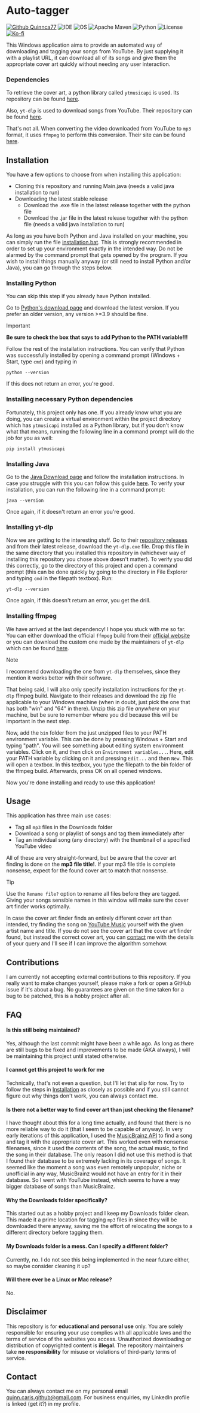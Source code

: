# Auto-tagger 
[![Github Quinnca77](https://img.shields.io/badge/Github-Quinnca77-black?logo=github)](https://github.com/Quinnca77)
![IDE](https://img.shields.io/badge/IDE-IntelliJ-blue?logo=intellijidea)
![OS](https://img.shields.io/badge/OS-Windows-blue)
![Apache Maven](https://img.shields.io/badge/Apache_Maven-red?logo=apachemaven)
![Python](https://img.shields.io/badge/Python-v3.9-blue?logo=python)
![License](https://img.shields.io/badge/License-GPL--3.0-yellow)
[![Ko-fi](https://img.shields.io/badge/Ko--Fi-Buy_me_a_coffee-ff5f5f?logo=ko-fi&style=for-the-badgeKofi)](https://ko-fi.com/quinnca77)

This Windows application aims to provide an automated way of downloading and tagging your songs from YouTube. By just supplying it with a playlist URL, it can download all of its songs
and give them the appropriate cover art quickly without needing any user interaction.

### Dependencies
To retrieve the cover art, a python library called `ytmusicapi` is used. Its repository can be found [here](https://github.com/sigma67/ytmusicapi). 

Also, `yt-dlp` is used to download songs from YouTube. Their repository can be found [here](https://github.com/yt-dlp/yt-dlp). 

That's not all. When converting the video downloaded from YouTube to `mp3` format, it uses `ffmpeg` to perform this conversion. Their site can be found [here](https://www.ffmpeg.org/).

## Installation
You have a few options to choose from when installing this application:
- Cloning this repository and running Main.java (needs a valid java installation to run)
- Downloading the latest stable release
  - Download the .exe file in the latest release together with the python file
  - Download the .jar file in the latest release together with the python file (needs a valid java installation to run)

As long as you have both Python and Java installed on your machine, you can simply run the file [installation.bat](installation.bat). This is strongly recommended in order to set up your environment
exactly in the intended way. Do not be alarmed by the command prompt that gets opened by the program. If you wish to install things manually anyway (or still need to install Python and/or Java), 
you can go through the steps below.
### Installing Python
You can skip this step if you already have Python installed.

Go to [Python's download page](https://www.python.org/downloads/) and download the latest version. If you prefer an older version, any version >=3.9 should be fine.
> [!IMPORTANT]
> **Be sure to check the box that says to add Python to the PATH variable!!!**

Follow the rest of the installation instructions. You can verify that Python was successfully installed by opening a command prompt (Windows + Start, type `cmd`) and typing in
```
python --version
```
If this does not return an error, you're good.

### Installing necessary Python dependencies
Fortunately, this project only has one. If you already know what you are doing, you can create a virtual environment within the project directory which has `ytmusicapi` installed
as a Python library, but if you don't know what that means, running the following line in a command prompt will do the job for you as well:
```
pip install ytmusicapi
```


### Installing Java
Go to the [Java Download page](https://www.java.com/en/download/) and follow the installation instructions. In case you struggle with this you can follow this guide 
[here](https://phoenixnap.com/kb/install-java-windows). To verify your installation, you can run the following line in a command prompt:
```
java --version
```
Once again, if it doesn't return an error you're good.

### Installing yt-dlp
Now we are getting to the interesting stuff. Go to their [repository releases](https://github.com/yt-dlp/yt-dlp/releases) and from their latest release, download the `yt-dlp.exe` file. 
Drop this file in the same directory that you installed this repository in (whichever way of installing this repository you chose above doesn't matter). To verify you did this correctly,
go to the directory of this project and open a command prompt (this can be done quickly by going to the directory in File Explorer and typing `cmd` in the filepath textbox). Run:
```
yt-dlp --version
```
Once again, if this doesn't return an error, you get the drill.

### Installing ffmpeg
We have arrived at the last dependency! I hope you stuck with me so far. You can either download the official `ffmpeg` build from their [official website](https://www.ffmpeg.org/) or you can
download the custom one made by the maintainers of `yt-dlp` which can be found [here](https://github.com/yt-dlp/FFmpeg-Builds/releases).
> [!NOTE]
> I recommend downloading the one from `yt-dlp` themselves, since they mention it works better with their software.

That being said, I will also only specify installation instructions for the `yt-dlp` ffmpeg build. Navigate to their releases and download the zip file applicable to your Windows machine 
(when in doubt, just pick the one that has both "win" and "64" in there). Unzip this zip file *anywhere* on your machine, but be sure to remember where you did because this will be important
in the next step.

Now, add the `bin` folder from the just unzipped files to your PATH environment variable. This can be done by pressing Windows + Start and typing "path". You will see something about editing 
system environment variables. Click on it, and then click on `Environment variables...`. Here, edit your PATH variable by clicking on it and pressing `Edit...` and then `New`. This will open
a textbox. In this textbox, you type the filepath to the bin folder of the ffmpeg build. Afterwards, press OK on all opened windows.

Now you're done installing and ready to use this application!

## Usage
This application has three main use cases:
- Tag all `mp3` files in the Downloads folder
- Download a song or playlist of songs and tag them immediately after
- Tag an individual song (any directory) with the thumbnail of a specified YouTube video

All of these are very straight-forward, but be aware that the cover art finding is done on the **mp3 file title!**. If your mp3 file title is complete nonsense, expect for the found cover art
to match that nonsense. 

> [!TIP]
> Use the `Rename file?` option to rename all files before they are tagged. Giving your songs sensible names in this window will make sure the cover art finder works optimally.

In case the cover art finder finds an entirely different cover art than intended, try finding the song on [YouTube Music](https://music.youtube.com/) yourself with the given artist name and
title. If you do not see the cover art that the cover art finder found, but instead the correct cover art, you can [contact](#contact) me with the details of your query and I'll see if I can
improve the algorithm somehow.

## Contributions
I am currently not accepting external contributions to this repository. If you really want to make changes yourself, please make a fork or open a GitHub issue if it's about a bug. 
No guarantees are given on the time taken for a bug to be patched, this is a hobby project after all.

## FAQ
#### Is this still being maintained?
Yes, although the last commit might have been a while ago. As long as there are still bugs to be fixed and improvements to be made (AKA always), I will be maintaining this project until stated otherwise.
#### I cannot get this project to work for me
Technically, that's not even a question, but I'll let that slip for now. Try to follow the steps in [Installation](#installation) as closely as possible and if you still cannot figure out why things 
don't work, you can always contact me.
#### Is there not a better way to find cover art than just checking the filename?
I have thought about this for a long time actually, and found that there is no more reliable way to do it (that I seem to be capable of anyway). In very early iterations of this application,
I used the [MusicBrainz API](https://musicbrainz.org/doc/MusicBrainz_API) to find a song and tag it with the appropriate cover art. This worked even with nonsense filenames, since it used the
contents of the song, the actual music, to find the song in their database. The only reason I did not use this method is that I found their database to be extremely lacking in its
coverage of songs. It seemed like the moment a song was even remotely unpopular, niche or unofficial in any way, MusicBrainz would not have an entry for it in their database. 
So I went with YouTube instead, which seems to have a way bigger database of songs than MusicBrainz.
#### Why the Downloads folder specifically?
This started out as a hobby project and I keep my Downloads folder clean. This made it a prime location for tagging `mp3` files in since they will be downloaded there anyway, saving me the effort
of relocating the songs to a different directory before tagging them.
#### My Downloads folder is a mess. Can I specify a different folder?
Currently, no. I do not see this being implemented in the near future either, so maybe consider cleaning it up?
#### Will there ever be a Linux or Mac release?
No.

## Disclaimer 
This repository is for **educational and personal use** only. You are solely responsible for ensuring your use complies with all applicable laws and the terms of service of the websites you access. 
Unauthorized downloading or distribution of copyrighted content is **illegal**. The repository maintainers take **no responsibility** for misuse or violations of third-party terms of service.

## Contact
You can always contact me on my personal email <quinn.caris.github@gmail.com>. For business enquiries, my LinkedIn profile is linked (get it?) in my profile.
